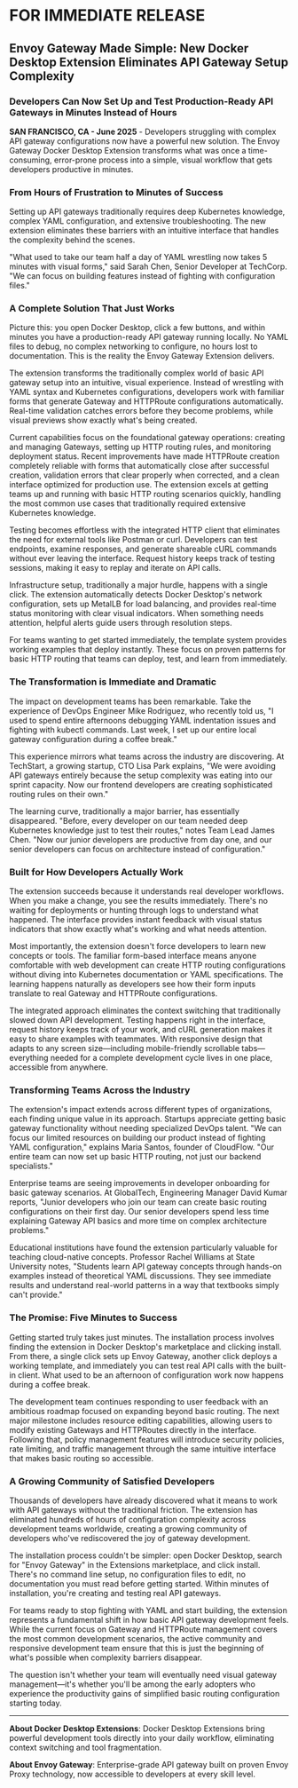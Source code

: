 # FOR IMMEDIATE RELEASE

## Envoy Gateway Made Simple: New Docker Desktop Extension Eliminates API Gateway Setup Complexity

### Developers Can Now Set Up and Test Production-Ready API Gateways in Minutes Instead of Hours

**SAN FRANCISCO, CA - June 2025** - Developers struggling with complex API gateway configurations now have a powerful new solution. The Envoy Gateway Docker Desktop Extension transforms what was once a time-consuming, error-prone process into a simple, visual workflow that gets developers productive in minutes.

### From Hours of Frustration to Minutes of Success

Setting up API gateways traditionally requires deep Kubernetes knowledge, complex YAML configuration, and extensive troubleshooting. The new extension eliminates these barriers with an intuitive interface that handles the complexity behind the scenes.

"What used to take our team half a day of YAML wrestling now takes 5 minutes with visual forms," said Sarah Chen, Senior Developer at TechCorp. "We can focus on building features instead of fighting with configuration files."

### A Complete Solution That Just Works

Picture this: you open Docker Desktop, click a few buttons, and within minutes you have a production-ready API gateway running locally. No YAML files to debug, no complex networking to configure, no hours lost to documentation. This is the reality the Envoy Gateway Extension delivers.

The extension transforms the traditionally complex world of basic API gateway setup into an intuitive, visual experience. Instead of wrestling with YAML syntax and Kubernetes configurations, developers work with familiar forms that generate Gateway and HTTPRoute configurations automatically. Real-time validation catches errors before they become problems, while visual previews show exactly what's being created.

Current capabilities focus on the foundational gateway operations: creating and managing Gateways, setting up HTTP routing rules, and monitoring deployment status. Recent improvements have made HTTPRoute creation completely reliable with forms that automatically close after successful creation, validation errors that clear properly when corrected, and a clean interface optimized for production use. The extension excels at getting teams up and running with basic HTTP routing scenarios quickly, handling the most common use cases that traditionally required extensive Kubernetes knowledge.

Testing becomes effortless with the integrated HTTP client that eliminates the need for external tools like Postman or curl. Developers can test endpoints, examine responses, and generate shareable cURL commands without ever leaving the interface. Request history keeps track of testing sessions, making it easy to replay and iterate on API calls.

Infrastructure setup, traditionally a major hurdle, happens with a single click. The extension automatically detects Docker Desktop's network configuration, sets up MetalLB for load balancing, and provides real-time status monitoring with clear visual indicators. When something needs attention, helpful alerts guide users through resolution steps.

For teams wanting to get started immediately, the template system provides working examples that deploy instantly. These focus on proven patterns for basic HTTP routing that teams can deploy, test, and learn from immediately.

### The Transformation is Immediate and Dramatic

The impact on development teams has been remarkable. Take the experience of DevOps Engineer Mike Rodriguez, who recently told us, "I used to spend entire afternoons debugging YAML indentation issues and fighting with kubectl commands. Last week, I set up our entire local gateway configuration during a coffee break."

This experience mirrors what teams across the industry are discovering. At TechStart, a growing startup, CTO Lisa Park explains, "We were avoiding API gateways entirely because the setup complexity was eating into our sprint capacity. Now our frontend developers are creating sophisticated routing rules on their own."

The learning curve, traditionally a major barrier, has essentially disappeared. "Before, every developer on our team needed deep Kubernetes knowledge just to test their routes," notes Team Lead James Chen. "Now our junior developers are productive from day one, and our senior developers can focus on architecture instead of configuration."

### Built for How Developers Actually Work

The extension succeeds because it understands real developer workflows. When you make a change, you see the results immediately. There's no waiting for deployments or hunting through logs to understand what happened. The interface provides instant feedback with visual status indicators that show exactly what's working and what needs attention.

Most importantly, the extension doesn't force developers to learn new concepts or tools. The familiar form-based interface means anyone comfortable with web development can create HTTP routing configurations without diving into Kubernetes documentation or YAML specifications. The learning happens naturally as developers see how their form inputs translate to real Gateway and HTTPRoute configurations.

The integrated approach eliminates the context switching that traditionally slowed down API development. Testing happens right in the interface, request history keeps track of your work, and cURL generation makes it easy to share examples with teammates. With responsive design that adapts to any screen size—including mobile-friendly scrollable tabs—everything needed for a complete development cycle lives in one place, accessible from anywhere.

### Transforming Teams Across the Industry

The extension's impact extends across different types of organizations, each finding unique value in its approach. Startups appreciate getting basic gateway functionality without needing specialized DevOps talent. "We can focus our limited resources on building our product instead of fighting YAML configuration," explains Maria Santos, founder of CloudFlow. "Our entire team can now set up basic HTTP routing, not just our backend specialists."

Enterprise teams are seeing improvements in developer onboarding for basic gateway scenarios. At GlobalTech, Engineering Manager David Kumar reports, "Junior developers who join our team can create basic routing configurations on their first day. Our senior developers spend less time explaining Gateway API basics and more time on complex architecture problems."

Educational institutions have found the extension particularly valuable for teaching cloud-native concepts. Professor Rachel Williams at State University notes, "Students learn API gateway concepts through hands-on examples instead of theoretical YAML discussions. They see immediate results and understand real-world patterns in a way that textbooks simply can't provide."

### The Promise: Five Minutes to Success

Getting started truly takes just minutes. The installation process involves finding the extension in Docker Desktop's marketplace and clicking install. From there, a single click sets up Envoy Gateway, another click deploys a working template, and immediately you can test real API calls with the built-in client. What used to be an afternoon of configuration work now happens during a coffee break.

The development team continues responding to user feedback with an ambitious roadmap focused on expanding beyond basic routing. The next major milestone includes resource editing capabilities, allowing users to modify existing Gateways and HTTPRoutes directly in the interface. Following that, policy management features will introduce security policies, rate limiting, and traffic management through the same intuitive interface that makes basic routing so accessible.

### A Growing Community of Satisfied Developers

Thousands of developers have already discovered what it means to work with API gateways without the traditional friction. The extension has eliminated hundreds of hours of configuration complexity across development teams worldwide, creating a growing community of developers who've rediscovered the joy of gateway development.

The installation process couldn't be simpler: open Docker Desktop, search for "Envoy Gateway" in the Extensions marketplace, and click install. There's no command line setup, no configuration files to edit, no documentation you must read before getting started. Within minutes of installation, you're creating and testing real API gateways.

For teams ready to stop fighting with YAML and start building, the extension represents a fundamental shift in how basic API gateway development feels. While the current focus on Gateway and HTTPRoute management covers the most common development scenarios, the active community and responsive development team ensure that this is just the beginning of what's possible when complexity barriers disappear.

The question isn't whether your team will eventually need visual gateway management—it's whether you'll be among the early adopters who experience the productivity gains of simplified basic routing configuration starting today.

---

**About Docker Desktop Extensions**: Docker Desktop Extensions bring powerful development tools directly into your daily workflow, eliminating context switching and tool fragmentation.

**About Envoy Gateway**: Enterprise-grade API gateway built on proven Envoy Proxy technology, now accessible to developers at every skill level.

###
